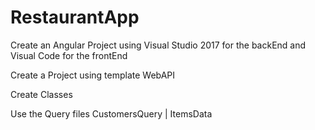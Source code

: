# RestaurantApp


Create an Angular Project using Visual Studio 2017 for the backEnd and Visual Code for the frontEnd

Create a Project using template WebAPI

Create Classes

Use the Query files CustomersQuery | ItemsData
